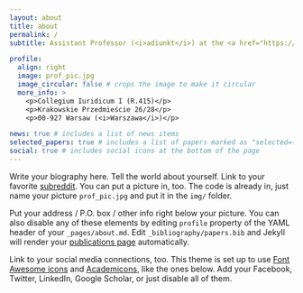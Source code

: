 ```yaml
---
layout: about
title: about
permalink: /
subtitle: Assistant Professor (<i>adiunkt</i>) at the <a href="https://konstytucja.wpia.uw.edu.pl/">Chair of Constitutional Law</a>, <a href="https://wpia.uw.edu.pl/pl">Faculty of Law and Administration</a> of the <a href="https://www.uw.edu.pl/">University of Warsaw</a>.

profile:
  align: right
  image: prof_pic.jpg
  image_circular: false # crops the image to make it circular
  more_info: >
    <p>Collegium Iuridicum I (R.415)</p>
    <p>Krakowskie Przedmieście 26/28</p>
    <p>00-927 Warsaw (<i>Warszawa</i>)</p>

news: true # includes a list of news items
selected_papers: true # includes a list of papers marked as "selected={true}"
social: true # includes social icons at the bottom of the page
---
```


Write your biography here. Tell the world about yourself. Link to your favorite [subreddit](http://reddit.com). You can put a picture in, too. The code is already in, just name your picture `prof_pic.jpg` and put it in the `img/` folder.

Put your address / P.O. box / other info right below your picture. You can also disable any of these elements by editing `profile` property of the YAML header of your `_pages/about.md`. Edit `_bibliography/papers.bib` and Jekyll will render your [publications page](/al-folio/publications/) automatically.

Link to your social media connections, too. This theme is set up to use [Font Awesome icons](https://fontawesome.com/) and [Academicons](https://jpswalsh.github.io/academicons/), like the ones below. Add your Facebook, Twitter, LinkedIn, Google Scholar, or just disable all of them.
